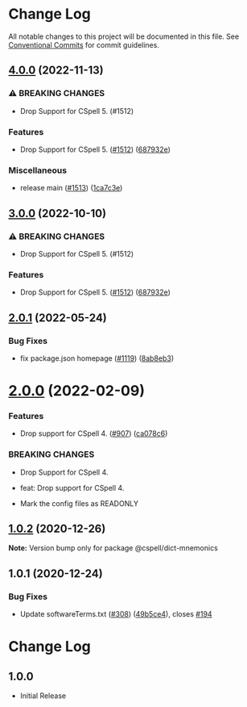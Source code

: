 # Change Log

All notable changes to this project will be documented in this file.
See [Conventional Commits](https://conventionalcommits.org) for commit guidelines.

## [4.0.0](https://github.com/LuizZak/cspell-dicts/compare/@cspell/dict-mnemonics-v3.0.0...@cspell/dict-mnemonics@4.0.0) (2022-11-13)


### ⚠ BREAKING CHANGES

* Drop Support for CSpell 5. (#1512)

### Features

* Drop Support for CSpell 5. ([#1512](https://github.com/LuizZak/cspell-dicts/issues/1512)) ([687932e](https://github.com/LuizZak/cspell-dicts/commit/687932e187e4bce87d7904e3a2e53dd6de6ac372))


### Miscellaneous

* release main ([#1513](https://github.com/LuizZak/cspell-dicts/issues/1513)) ([1ca7c3e](https://github.com/LuizZak/cspell-dicts/commit/1ca7c3ef9e48ab76719fd8e7b578eaee452ddf68))

## [3.0.0](https://github.com/streetsidesoftware/cspell-dicts/compare/@cspell/dict-mnemonics@2.0.1...@cspell/dict-mnemonics@3.0.0) (2022-10-10)


### ⚠ BREAKING CHANGES

* Drop Support for CSpell 5. (#1512)

### Features

* Drop Support for CSpell 5. ([#1512](https://github.com/streetsidesoftware/cspell-dicts/issues/1512)) ([687932e](https://github.com/streetsidesoftware/cspell-dicts/commit/687932e187e4bce87d7904e3a2e53dd6de6ac372))

## [2.0.1](https://github.com/streetsidesoftware/cspell-dicts/compare/@cspell/dict-mnemonics@2.0.0...@cspell/dict-mnemonics@2.0.1) (2022-05-24)


### Bug Fixes

* fix package.json homepage ([#1119](https://github.com/streetsidesoftware/cspell-dicts/issues/1119)) ([8ab8eb3](https://github.com/streetsidesoftware/cspell-dicts/commit/8ab8eb3733b7b9c783b5d93fdeff4d4ca739e8f4))





# [2.0.0](https://github.com/streetsidesoftware/cspell-dicts/compare/@cspell/dict-mnemonics@1.0.2...@cspell/dict-mnemonics@2.0.0) (2022-02-09)


### Features

* Drop support for CSpell 4. ([#907](https://github.com/streetsidesoftware/cspell-dicts/issues/907)) ([ca078c6](https://github.com/streetsidesoftware/cspell-dicts/commit/ca078c6a2e188cc3cf6276db1ba7e007f0f06f27))


### BREAKING CHANGES

* Drop Support for CSpell 4.

* feat: Drop support for CSpell 4.
* Mark the config files as READONLY





## [1.0.2](https://github.com/streetsidesoftware/cspell-dicts/compare/@cspell/dict-mnemonics@1.0.1...@cspell/dict-mnemonics@1.0.2) (2020-12-26)

**Note:** Version bump only for package @cspell/dict-mnemonics





## 1.0.1 (2020-12-24)


### Bug Fixes

* Update softwareTerms.txt ([#308](https://github.com/streetsidesoftware/cspell-dicts/issues/308)) ([49b5ce4](https://github.com/streetsidesoftware/cspell-dicts/commit/49b5ce4a2436f3c99969d6425128d55f84c8a7fc)), closes [#194](https://github.com/streetsidesoftware/cspell-dicts/issues/194)





# Change Log

## 1.0.0

- Initial Release
